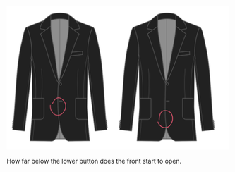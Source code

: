 
![Start uitsnijding vooraan](frontcutawaystart.svg)

How far below the lower button does the front start to open.